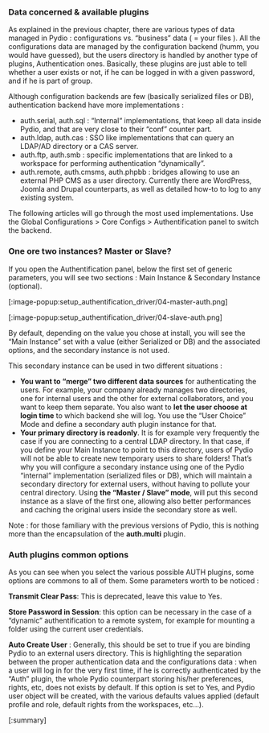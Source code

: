 ### Data concerned & available plugins
As explained in the previous chapter, there are various types of data managed in Pydio : configurations vs. “business” data ( = your files ). All the configurations data are managed by the configuration backend (humm, you would have guessed), but the users directory is handled by another type of plugins, Authentication ones. Basically, these plugins are just able to tell whether a user exists or not, if he can be logged in with a given password, and if he is part of group.

Although configuration backends are few (basically serialized files or DB), authentication backend have more implementations :

+ auth.serial, auth.sql : “Internal“ implementations, that keep all data inside Pydio, and that are very close to their “conf” counter part.
+ auth.ldap, auth.cas : SSO like implementations that can query an LDAP/AD directory or a CAS server.
+ auth.ftp, auth.smb : specific implementations that are linked to a workspace for performing authentication “dynamically”.
+ auth.remote, auth.cmsms, auth.phpbb : bridges allowing to use an external PHP CMS as a user directory. Currently there are WordPress, Joomla and Drupal counterparts, as well as detailed how-to to log to any existing system.

The following articles will go through the most used implementations. Use the Global Configurations > Core Configs > Authentification panel to switch the backend.

### One ore two instances? Master or Slave?
If you open the Authentification panel, below the first set of generic parameters, you will see two sections : Main Instance & Secondary Instance (optional).

[:image-popup:setup_authentification_driver/04-master-auth.png]

[:image-popup:setup_authentification_driver/04-slave-auth.png]

By default, depending on the value you chose at install, you will see the “Main Instance” set with a value (either Serialized or DB) and the associated options, and the secondary instance is not used.

This secondary instance can be used in two different situations :

+ **You want to “merge” two different data sources** for authenticating the users. For example, your company already manages two directories, one for internal users and the other for external collaborators, and you want to keep them separate. You also want to **let the user choose at login time** to which backend she will log. You use the “User Choice” Mode and define a secondary auth plugin instance for that.
+ **Your primary directory is readonly**. It is for example very frequently the case if you are connecting to a central LDAP directory. In that case, if you define your Main Instance to point to this directory, users of Pydio will not be able to create new temporary users to share folders! That’s why you will configure a secondary instance using one of the Pydio “internal” implementation (serialized files or DB), which will maintain a secondary directory for external users, without having to pollute your central directory. Using **the “Master / Slave” mode**, will put this second instance as a slave of the first one, allowing also better performances and caching the original users inside the secondary store as well.

Note : for those familiary with the previous versions of Pydio, this is nothing more than the encapsulation of the **auth.multi** plugin.

### Auth plugins common options
As you can see when you select the various possible AUTH plugins, some options are commons to all of them. Some parameters worth to be noticed :

**Transmit Clear Pass**: This is deprecated, leave this value to Yes.

**Store Password in Session**: this option can be necessary in the case of a “dynamic” authentification to a remote system, for example for mounting a folder using the current user credentials.

**Auto Create User** : Generally, this should be set to true if you are binding Pydio to an external users directory. This is highlighting the separation between the proper authentication data and the configurations data : when a user will log in for the very first time, if he is correctly authenticated by the “Auth” plugin, the whole Pydio counterpart storing his/her preferences, rights, etc, does not exists by default. If this option is set to Yes, and Pydio user object will be created, with the various defaults values applied (default profile and role, default rights from the workspaces, etc…).

[:summary]